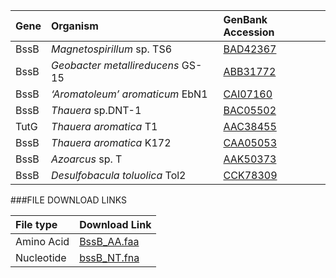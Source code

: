 Gene | Organism | GenBank Accession |
 :--- | :--- | :--- |
| BssB | *Magnetospirillum* sp. TS6 | [BAD42367](http://www.ncbi.nlm.nih.gov/protein/BAD42367) |
| BssB | *Geobacter metallireducens* GS-15 | [ABB31772](http://www.ncbi.nlm.nih.gov/protein/ABB31772) |
| BssB | *‘Aromatoleum’ aromaticum* EbN1 | [CAI07160](http://www.ncbi.nlm.nih.gov/protein/CAI07160) |
| BssB | *Thauera* sp.DNT-1 | [BAC05502](http://www.ncbi.nlm.nih.gov/protein/BAC05502) |
| TutG | *Thauera aromatica* T1 | [AAC38455](http://www.ncbi.nlm.nih.gov/protein/AAC38455) |
| BssB | *Thauera aromatica* K172 | [CAA05053](http://www.ncbi.nlm.nih.gov/protein/CAA05053) |
| BssB | *Azoarcus* sp. T | [AAK50373](http://www.ncbi.nlm.nih.gov/protein/AAK50373) |
| BssB | *Desulfobacula toluolica* Tol2 | [CCK78309](http://www.ncbi.nlm.nih.gov/protein/CCK78309) |

###FILE DOWNLOAD LINKS

 File type | Download Link |
 :--- | :---------- | 
| Amino Acid | [BssB_AA.faa](amino_acid/BssB_AA.faa) |
| Nucleotide | [bssB_NT.fna](nucleotide/bssB_NT.fna) |


